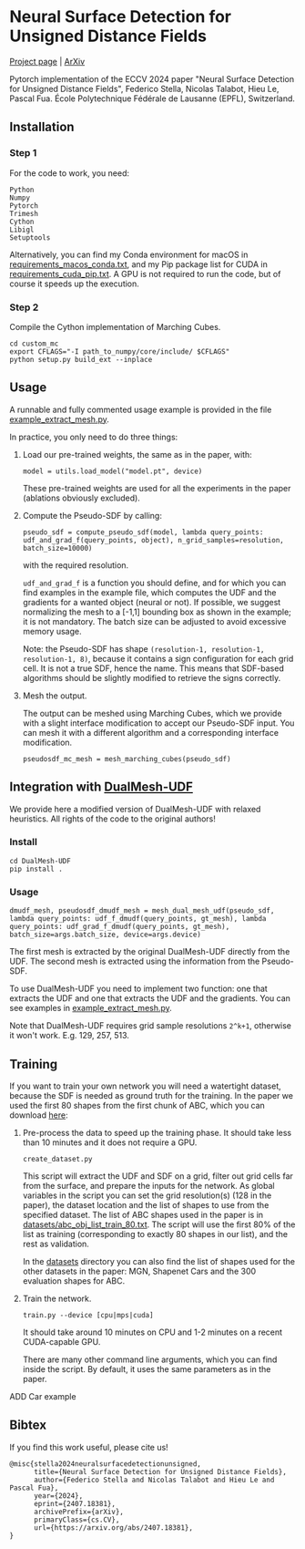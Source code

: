 # Neural Surface Detection for Unsigned Distance Fields

[Project page](https://ilceltico.github.io/nsdudf/) | [ArXiv](https://arxiv.org/abs/2407.18381)

Pytorch implementation of the ECCV 2024 paper "Neural Surface Detection for Unsigned Distance Fields", Federico Stella, Nicolas Talabot, Hieu Le, Pascal Fua. École Polytechnique Fédérale de Lausanne (EPFL), Switzerland.

## Installation
### Step 1
For the code to work, you need:
```
Python
Numpy
Pytorch
Trimesh
Cython
Libigl
Setuptools
```

Alternatively, you can find my Conda environment for macOS in [requirements_macos_conda.txt](requirements_macos_conda.txt), and my Pip package list for CUDA in [requirements_cuda_pip.txt](requirements_cuda_pip.txt). A GPU is not required to run the code, but of course it speeds up the execution.

### Step 2
Compile the Cython implementation of Marching Cubes.
```
cd custom_mc
export CFLAGS="-I path_to_numpy/core/include/ $CFLAGS"
python setup.py build_ext --inplace
```


## Usage
A runnable and fully commented usage example is provided in the file [example_extract_mesh.py](example_extract_mesh.py).

In practice, you only need to do three things:

1. Load our pre-trained weights, the same as in the paper, with:
    ```
    model = utils.load_model("model.pt", device)
    ```
    These pre-trained weights are used for all the experiments in the paper (ablations obviously excluded).
2. Compute the Pseudo-SDF by calling:
    ```
    pseudo_sdf = compute_pseudo_sdf(model, lambda query_points: udf_and_grad_f(query_points, object), n_grid_samples=resolution, batch_size=10000)
    ```
    with the required resolution. 
    
    `udf_and_grad_f` is a function you should define, and for which you can find examples in the example file, which computes the UDF and the gradients for a wanted object (neural or not). If possible, we suggest normalizing the mesh to a [-1,1] bounding box as shown in the example; it is not mandatory. The batch size can be adjusted to avoid excessive memory usage.

    Note: the Pseudo-SDF has shape `(resolution-1, resolution-1, resolution-1, 8)`, because it contains a sign configuration for each grid cell. It is not a true SDF, hence the name. This means that SDF-based algorithms should be slightly modified to retrieve the signs correctly.
3. Mesh the output.

    The output can be meshed using Marching Cubes, which we provide with a slight interface modification to accept our Pseudo-SDF input. You can mesh it with a different algorithm and a corresponding interface modification.
    ```
    pseudosdf_mc_mesh = mesh_marching_cubes(pseudo_sdf)
    ```

## Integration with [DualMesh-UDF]((https://github.com/cong-yi/DualMesh-UDF))
We provide here a modified version of DualMesh-UDF with relaxed heuristics. All rights of the code to the original authors!
### Install
```
cd DualMesh-UDF
pip install .
```

### Usage
```
dmudf_mesh, pseudosdf_dmudf_mesh = mesh_dual_mesh_udf(pseudo_sdf, lambda query_points: udf_f_dmudf(query_points, gt_mesh), lambda query_points: udf_grad_f_dmudf(query_points, gt_mesh), batch_size=args.batch_size, device=args.device)

```
The first mesh is extracted by the original DualMesh-UDF directly from the UDF. The second mesh is extracted using the information from the Pseudo-SDF.

To use DualMesh-UDF you need to implement two function: one that extracts the UDF and one that extracts the UDF and the gradients. You can see examples in [example_extract_mesh.py](/example_extract_mesh.py).

Note that DualMesh-UDF requires grid sample resolutions `2^k+1`, otherwise it won't work. E.g. 129, 257, 513.

## Training
If you want to train your own network you will need a watertight dataset, because the SDF is needed as ground truth for the training. In the paper we used the first 80 shapes from the first chunk of ABC, which you can download [here](https://deep-geometry.github.io/abc-dataset/): 

1. Pre-process the data to speed up the training phase. It should take less than 10 minutes and it does not require a GPU.
    ```
    create_dataset.py
    ```
    This script will extract the UDF and SDF on a grid, filter out grid cells far from the surface, and prepare the inputs for the network. As global variables in the script you can set the grid resolution(s) (128 in the paper), the dataset location and the list of shapes to use from the specified dataset. The list of ABC shapes used in the paper is in [datasets/abc_obj_list_train_80.txt](/datasets/abc_obj_list_train_80.txt). The script will use the first 80% of the list as training (corresponding to exactly 80 shapes in our list), and the rest as validation.

    In the [datasets](/datasets) directory you can also find the list of shapes used for the other datasets in the paper: MGN, Shapenet Cars and the 300 evaluation shapes for ABC.

2. Train the network. 
    ```
    train.py --device [cpu|mps|cuda]
    ```
    It should take around 10 minutes on CPU and 1-2 minutes on a recent CUDA-capable GPU.

    There are many other command line arguments, which you can find inside the script. By default, it uses the same parameters as in the paper.




ADD Car example


## Bibtex
If you find this work useful, please cite us!
```
@misc{stella2024neuralsurfacedetectionunsigned,
      title={Neural Surface Detection for Unsigned Distance Fields}, 
      author={Federico Stella and Nicolas Talabot and Hieu Le and Pascal Fua},
      year={2024},
      eprint={2407.18381},
      archivePrefix={arXiv},
      primaryClass={cs.CV},
      url={https://arxiv.org/abs/2407.18381}, 
}
```